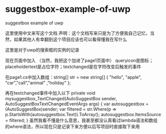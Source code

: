 # suggestbox-example-of-uwp
suggestbox example of uwp

这里使用中文来写这个文档
声明：这个文档写来只是为了方便我自己记忆，当然，如果其他人有幸翻到这个项目应该也可以看得懂我在写什么

这里是对于uwp的搜索框的实例的记录

现在页面中加入<AutoSuggestBox Name="mysuggestbox" QueryIcon="Find" PlaceholderText="find something" TextChanged="mysuggestbox_TextChanged"/>
（当然，我把这个加进了page1页面中）
queryicon是图标；placeholdertext是占位字符；textchanged是在字符改变后触发的事件

在page1.cs中加入数组：string[] str = new string[] { "hello", "apple", "car","call","animal" ,"holiday" };

再在textchanged事件中加入以下
private void mysuggestbox_TextChanged(AutoSuggestBox sender, AutoSuggestBoxTextChangedEventArgs args)
        {
            var autosuggestbox = (AutoSuggestBox)sender;
            var filtered = str.Where(p => p.StartsWith(autosuggestbox.Text)).ToArray();
            autosuggestbox.ItemsSource = filtered;
        }
虽然我看不懂是什么意思，我甚至都没认真看过lambda语法和数组的where语法，所以现在只是记录下来方便以后写项目时直接取下来用
